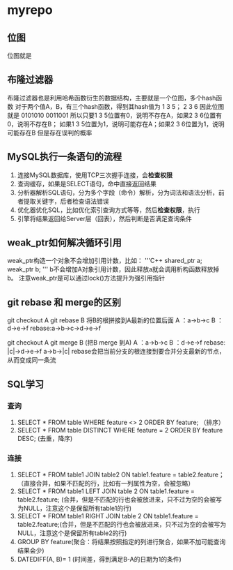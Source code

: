 # myrepo
## 位图
位图就是
## 布隆过滤器
布隆过滤器也是利用哈希函数衍生的数据结构，主要就是一个位图，多个hash函数
对于两个值A，B，有三个hash函数，得到其hash值为 1 3 5； 2 3 6
因此位图就是  0101010 
              0011001
所以只要1 3 5位置有0，说明不存在A，如果2 3 6位置有0，说明不存在B；
如果1 3 5位置为1，说明可能存在A；如果2 3 6位置为1，说明可能存在B
但是存在误判的概率
## MySQL执行一条语句的流程
1. 连接MySQL数据库，使用TCP三次握手连接，会**检查权限**
2. 查询缓存，如果是SELECT语句，命中直接返回结果
3. 分析器解析SQL语句，分为多个字段（命令）解析，分为词法和语法分析，前者提取关键字，后者检查语法错误
4. 优化器优化SQL，比如优化索引查询方式等等，然后**检查权限**，执行
5. 引擎将结果返回给Server层（回表），然后判断是否满足查询条件
## weak_ptr如何解决循环引用
weak_ptr构造一个对象不会增加引用计数，比如：
'''C++
shared_ptr<A> a;
weak_ptr<A> b;
'''
b不会增加A对象引用计数，因此释放a就会调用析构函数释放掉b。
注意weak_ptr是可以通过lock()方法提升为强引用指针
## git rebase 和 merge的区别
git checkout A
git rebase B
将B的根拼接到A最新的位置后面
A ：a->b->c
B ：d->e->f
rebase:a->b->c->d->e->f

git checkout A
git merge B (把B merge 到A)
A ：a->b->c
B ：d->e->f
rebase:
      |c|->d->e->f
a->b->|c|
rebase会把当前分支的根连接到要合并分支最新的节点，从而变成同一条流

## SQL学习
### 查询
1. SELECT * FROM table WHERE feature <> 2 ORDER BY feature; （排序）
2. SELECT * FROM table DISTINCT WHERE feature = 2 ORDER BY feature DESC; (去重，降序)
### 连接
1. SELECT * FROM table1 JOIN table2 ON table1.feature = table2.feature；（直接合并，如果不匹配的行，比如有一列属性为空，会被忽略）
2. SELECT * FROM table1 LEFT JOIN table 2 ON  table1.feature = table2.feature; (合并，但是不匹配的行也会被放进来，只不过为空的会被写为NULL，注意这个是保留所有table1的行)
3. SELECT * FROM table1 RIGHT JOIN table 2 ON  table1.feature = table2.feature;(合并，但是不匹配的行也会被放进来，只不过为空的会被写为NULL，注意这个是保留所有table2的行)
4. GROUP BY feature(聚合：将结果按照指定的列进行聚合，如果不加可能查询结果会少)
5. DATEDIFF(A, B)= 1  (时间差，得到满足B-A的日期为1的条件)
